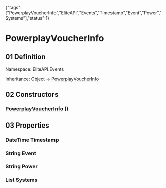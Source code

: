 {"tags":["PowerplayVoucherInfo","EliteAPI","Events","Timestamp","Event","Power","Systems"],"status":1}

# PowerplayVoucherInfo

## 01 Definition

Namespace: <span class='code'>EliteAPI.Events</span>

Inheritance: <span class='code'>Object</span> → <span class='code'>[PowerplayVoucherInfo](../../EliteAPI/Events/PowerplayVoucherInfo.html)</span>

## 02 Constructors

### <span class='code'>[PowerplayVoucherInfo](../../EliteAPI/Events/PowerplayVoucherInfo.html)</span> ()

## 03 Properties

### <span class='code'>DateTime</span> Timestamp

### <span class='code'>String</span> Event

### <span class='code'>String</span> Power

### <span class='code'>List<String></span> Systems

